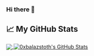 ### Hi there 👋

## &#x1f4c8; My GitHub Stats

<a href="https://github.com/0xbalazstoth/0xbalazstoth">
  <img align="center" src="https://github-readme-stats.vercel.app/api/top-langs/?username=0xbalazstoth&langs_count=50&title_color=000000&text_color=000000" />
</a>

<a href="https://github.com/0xbalazstoth/0xbalazstoth">
  <img align="center" src="https://github-readme-stats.vercel.app/api?username=0xbalazstoth&show_icons=true&line_height=27&count_private=true&title_color=000000&text_color=000000&icon_color=FAC051" alt="0xbalazstoth's GitHub Stats" />
</a>
